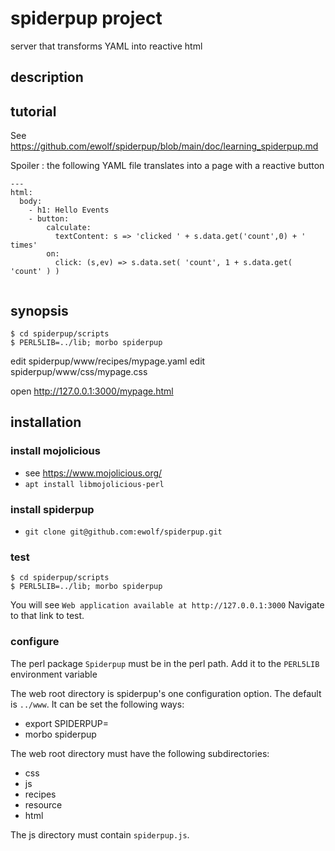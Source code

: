 # spiderpup project

server that transforms YAML into reactive html 

## description



## tutorial

See https://github.com/ewolf/spiderpup/blob/main/doc/learning_spiderpup.md

Spoiler : the following YAML file translates into a page with a reactive 
button
```
---
html:
  body:
    - h1: Hello Events
    - button:
        calculate:
          textContent: s => 'clicked ' + s.data.get('count',0) + ' times'
        on:
          click: (s,ev) => s.data.set( 'count', 1 + s.data.get( 'count' ) )
        
```


## synopsis

```
$ cd spiderpup/scripts
$ PERL5LIB=../lib; morbo spiderpup
```

edit spiderpup/www/recipes/mypage.yaml
edit spiderpup/www/css/mypage.css

open http://127.0.0.1:3000/mypage.html

## installation

### install mojolicious

* see https://www.mojolicious.org/
* `apt install libmojolicious-perl`

### install spiderpup

* `git clone git@github.com:ewolf/spiderpup.git`

### test

```
$ cd spiderpup/scripts
$ PERL5LIB=../lib; morbo spiderpup
```

You will see `Web application available at http://127.0.0.1:3000`
Navigate to that link to test.

### configure

The perl package `Spiderpup` must be in the perl path. 
Add it to the `PERL5LIB` environment variable

The web root directory is spiderpup's one configuration option.
The default is `../www`. It can be set the following ways:

* export SPIDERPUP=<directory>
* morbo spiderpup <directory>

The web root directory must have the following subdirectories:

* css
* js
* recipes
* resource
* html

The js directory must contain `spiderpup.js`.



